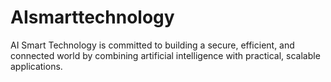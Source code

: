 # AIsmarttechnology
AI Smart Technology is committed to building a secure, efficient, and connected world by combining artificial intelligence with practical, scalable applications.
